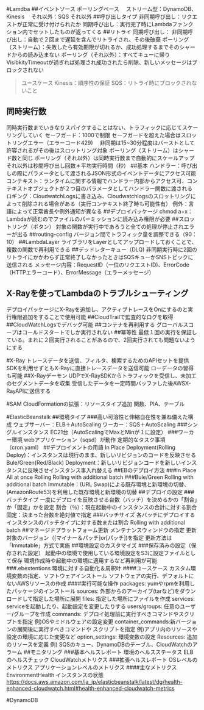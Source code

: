 #Lamdba
##イベントソース
ポーリングベース
　ストリーム型：DynamoDB、Kinesis
　それ以外：SQS
それ以外
##呼び出しタイプ
非同期呼び出し：リクエストが正常に受け付けられたか
同期呼び出し：実行完了時にLambdaファンクション内でセットしたものが返ってくる
##リトライ
同期呼び出し：
非同期呼び出し：自動で２回まで遅延を含んでリトライされ、その後破棄
ポーリング（ストリーム）：失敗したら有効期限が切れるか、成功処理するまでそのシャードからの読み込まない
ポーリング（それ以外）：すべてキューに帰りVisibkityTimeoutが過ぎれば処理され成功されたら削除、新しいメッセージはブロックされない
>ユースケース
>Kinesis：順序性の保証
>SQS：リトライ時にブロックされないこと
## 同時実行数
同時実行数までいきなりスパイクすることはない、トラフィックに応じてスケーリングしていく
セーフガード：1000で制限
セーフガードを超えた場合はスロットリングエラー（エラーコード429)
　非同期は15~30分程度はバーストとして許容されるがその後はスロットリング対象
ポーリング（ストリーム）はシャード数と同じ
ポーリング（それ以外）は同時実行数まで自動的にスケールアップ
それ以外は秒間呼び出し回数＊平均実行時間（秒）
##基本
ハンドラー：呼び出しの際にパラメータとして渡されるJSON形式のイベントデータにアクセス可能
コンテキスト：ランタイムに関する情報でハンドラー内部からアクセス可、コンテキストオブジェクトが２つ目のパラメータとしてハンドラー関数に渡される
ロギング：CloudwatchLogsに書き込み、Cloudwatchlogsのスロットリングによって削除される場合がある（実行コンテキスト終了時も可能性有）
例外：言語によって正常酋長や例外通知が異なる
##デプロイパッケージ
chmod a+x：Lambdaが読むのでファイルのパーミッションに読み込み権限が必要
##スロットリング（ボタン）
対象の関数が実行中であろうと全ての処理が停止されエラーが出る
##routing-config
バージョン間でトラフィック量を調整できる（90：10）
##LambdaLayer
ライブラリをLayerとしてアップロードしておくことで、複数の関数で再利用できる
##デッドレターキュー（DLQ)
非同期実行時に2回のリトライにかかわらず正常終了しなかったときはSQSキューかSNSトピックに送信される
メッセージ内容：RequestID（一位のリクエストID)、ErrorCode（HTTPエラーコード）、ErrorMessage（エラーメッセージ）
## X-Rayを使ってLambdaのトラブルシューティング
デプロイパッケージにX-Rayを追加し、アクティブトレースをOnにするのと実行権限追加をすることで使用可能
##CloudTrailで監査的なログを取得
##CloudWatchLogsでデバッグ可能
##コンテナを再利用する
グローバルスコープはコールドスタートでしか実行されない
##冪等性
最低１回の実行を保証している。まれに２回実行されることがあるので、2回実行されても問題ないようにする


#X-Ray
トレースデータを送信、フィルタ、検索するためのAPIセットを提供
SDKを利用せずともX-Rayに直接トレースデータを送信可能
ローデータの習得も可能
##X-Rayデーモン
UDPでX-RaySDKからトラフィックを受信し、未加工のセグメントデータを収集
受信したデータを一定時間バッファした後AWSX-RayAPIに送信する

#SAM
CloudFormationの拡張：リソースタイプ追加 関数、PIA、テーブル


#ElasticBeanstalk
##環境タイプ
###高い可溶性と伸縮自在性を兼ね備えた構成
ウェブサーバー：ELB＋AutoScaling
ワーカー：SQS＋AutoScaling
###シングルインスタンス
EC21台（AutoScalingでMaxとMinが１に設定）
###ワーカー環境
webアプリケーション（sqsd）が動作
定期的なタスク事項（cron.yaml）
##デプロイメントの用語
In Place Deployment(Rolling Deploy)：インスタンスは現行のまま、新しいリビジョンのコードを反映させる
Bule/Green(Red/Black) Deployment：新しいリビジョンコードを新しいインスタンスに反映させインスタンス事入れ替える
##EBのデプロイ方法
###In Place
All at once
Rolling
Rolling with additional batch
###Bule/Green
Rolling with additional batch
Immutable：(URL Swap)による既存環境と新環境の切替、(AmazonRoute53)を利用した既存環境と新環境の切替
##デプロイの設定
###バッチタイプ
一度にデプロイを反映させる台数（バッチ）を決めるかの「割合」か「固定」かを設定
割合（％）：現在起動中のインスタンスの合計に対する割合
固定：決まった台数を絶対値で指定
###バッチサイズ
各バッチにデプロイするインスタンスのバッチタイプに対する数または割合
Rolling with additional batch
##マネージドプラットフォーム更新
メンテナンスウィンドウの指定
更新対象のバージョン（[マイナー＆パッチ]or[パッチ])を指定
更新方法は「Immutable」方式で実施
##環境設定のカスタマイズ
###保存済みの設定（保存された設定）
起動中の環境で使用している環境設定をS3に設定ファイルとして保存
環境作成時や起動中の環境に適用するなど再利用が可能
###.ebextentions
環境に対する自動化＆周釈叶
####ユースケース
カスタム環境変数の指定、ソフトウェアインストール
ソフトウェアの実行、デフォルトにないAWSリソースの作成
####実行可能な操作
packages: yumやrpmを利用したパッケージのインストール
sources: 外部からのアーカイブ(tarなど)をダウンロードして指定した場所に展開
files: 指定した場所にファイルを作成
services: serviceを起動したり、起動設定を変更したりする
users/groups: 任意のユーザー/グループを作成
commands: デプロイ処理前に実行すべきコマンドやスクリプトを指定
例)OSやミドルウェアの設定変更
container_commands:新バージョンの展開後に実行すべきコマンドや
スクリプトを指定
例)アプリ内のリソースや設定の環境に応じた変更など
option_settings: 環境変数の設定
Resources: 追加のリソースを定義
例) SQSのキュー、DynamoDBのテーブル、CloudWatchのアラーム
##モニタリング
###基本ヘルスレポート
環境のヘルスステータス
ELBのヘルスチェック
CloudWatchメトリクス
###拡張ヘルスレポート
OSレベルのメトリクス
アプリケーションレベルのメトリクス
####主なメトリクス
EnvironmentHealth
インスタンスの状態
https://docs.aws.amazon.com/ja_jp/elasticbeanstalk/latest/dg/health-enhanced-cloudwatch.html#health-enhanced-cloudwatch-metrics


#DynamoDB
